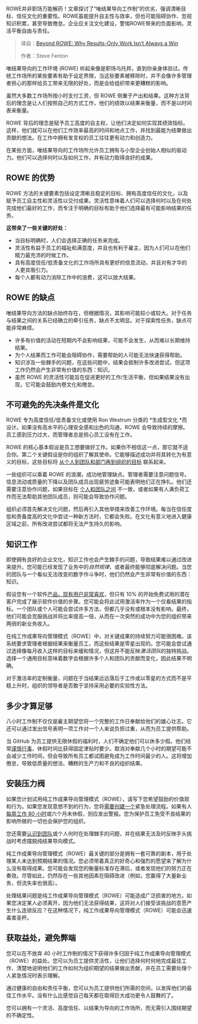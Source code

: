 
<!--
title: 超越ROWE：为什么唯结果论的工作方式并不总是赢家
cover: https://cdn.thenewstack.io/media/2025/04/62326fc2-alex-kotliarskyi-qbpzgqemskg-unsplash-1-scaled.jpg
summary: ROWE并非职场万能解药！文章探讨了“唯结果导向工作制”的优劣，强调清晰目标、信任文化的重要性。ROWE虽能提升自主性与效率，但也可能阻碍协作、忽视知识积累，甚至导致倦怠。企业应关注文化建设，警惕ROWE带来的负面影响，灵活平衡自由与责任。
-->

ROWE并非职场万能解药！文章探讨了“唯结果导向工作制”的优劣，强调清晰目标、信任文化的重要性。ROWE虽能提升自主性与效率，但也可能阻碍协作、忽视知识积累，甚至导致倦怠。企业应关注文化建设，警惕ROWE带来的负面影响，灵活平衡自由与责任。

> 译自：[Beyond ROWE: Why Results-Only Work Isn’t Always a Win](https://thenewstack.io/beyond-rowe-why-results-only-work-isnt-always-a-win/)
> 
> 作者：Steve Fenton

唯结果导向的工作环境 (ROWE) 听起来像是职场乌托邦，直到你亲身体验过。传统工作场所的某些要素有助于设定界限，当这些要素被移除时，并不会像许多管理者担心的那样给员工带来无限的好处，而是会给组织带来更糟糕的影响。

虽然大多数工作场所按小时支付工资，但 ROWE 侧重于产出和结果。这种方法背后的理念是让人们按照自己的方式工作，他们的绩效以结果来衡量，而不是以时间表来衡量。

ROWE 背后的理念是赋予员工高度的自主权，让他们决定如何实现其绩效指标。这样，他们就可以在他们工作效率最高的时间和地点工作，并找到最能为结果做出贡献的想法。在工作中拥有发言权的员工往往更有动力和创造力。

在某些方面，唯结果导向的工作场所允许员工拥有与小型企业创始人相似的驱动力。他们可以选择何时以及如何工作，并有动力取得良好的成果。

## ROWE 的优势

ROWE 方法的关键要素包括设定清晰且稳定的目标、拥有高度信任的文化，以及赋予员工自主性和灵活性以交付成果。灵活性意味着人们可以选择何时以及在何处完成他们最好的工作，而专注于明确的目标有助于他们选择最有可能影响结果的任务。

**这带来了一些关键的好处：**

- 当目标明确时，人们会选择正确的任务来完成。
- 灵活性有益于员工的福祉和满意度，并且也有利于雇主，因为人们可以在他们精力最充沛的时候工作。
- 具有高度信任/低责备文化的工作场所具有更好的信息流动，并且对有才华的人更具吸引力。
- 每个人都有动力消除工作中的浪费，这可以放大结果。

## ROWE 的缺点

唯结果导向方法的缺点始终存在，但根据情况，其影响可能较小或较大。对于任务与结果之间的关系已经确立的牵引任务，缺点不太明显。对于探索性任务，缺点可能非常麻烦。

- 许多有价值的活动在短期内不会影响结果，可能不会发生，从而难以长期维持结果。
- 为个人结果而工作可能会阻碍协作，需要帮助的人可能无法快速获得帮助。
- 知识涉及一些棘手的问题，在这些问题中，结果会抵制许多改进尝试，但这项工作仍然会产生非常有价值的东西：知识。
- 虽然 ROWE 的灵活性可能旨在促进更好的工作/生活平衡，但如果结果没有出现，它可能会鼓励内卷文化和倦怠。

## 不可避免的先决条件是文化

ROWE 专为高度信任/低责备文化或使用 Ron Westrum 分类的 *生成型文化 *而设计。如果没有高水平的心理安全感和出色的沟通，ROWE 会导致持续的摩擦。员工感到压力过大，而管理者总是担心员工没有在工作。

ROWE 的核心基本假设是员工想要做好工作。如果你不相信这一点，那它就不适合你。第二个关键假设是你的组织了解其使命。它能够描述成功并将其转化为有意义的目标，这些目标将 [从个人到团队和部门再到组织的目标](https://thenewstack.io/4-ways-organizations-can-simplify-their-devops-pipeline/) 联系起来。

一些组织可以乘着 ROWE 的浪潮，成功地管理缺点。管理者需要注意问题信号。信息流动或质量的下降以及团队成员出现疲劳迹象可能表明他们正在挣扎。他们还需要注意协作问题，如果目标在 [个人和团队之间](https://thenewstack.io/partner-across-teams-to-create-a-cybersecurity-culture/) 不一致，或者如果有人满负荷工作而无法帮助其他团队成员，则可能会导致协作问题。

组织必须首先解决文化问题，然后再引入其他举措来改善工作环境。每当在信任度低和责备度高的文化中尝试一种新方法时，它都会失败。在文化有意义地进入健康区域之前，所有改进尝试都将无法产生持久的影响。
## 知识工作

即使拥有良好的企业文化，知识工作也会产生棘手的问题，导致结果难以通过改进来提升。您可能已经发现了业务中的*自然规律*，或者最终能够彻底解决问题。当您的团队与一个看似无法改变的数字作斗争时，他们仍然会产生非常有价值的东西：知识。

假设您有一个软件[产品，现有用户非常喜欢](https://thenewstack.io/adding-too-many-features-will-break-your-product-users-and-team/)，但只有 10% 的开始免费试用的潜在客户完成了展示软件价值的步骤。您可能会将此试用激活率作为一个仅看结果的指标。一个团队或个人可能会尝试许多方法，但都几乎没有或根本没有影响。最终，他们可能会克服挑战并将比率提高一倍，从而在一次突然的成功中为您的组织带来两倍的新业务收入。

在纯工作成果导向管理模式（ROWE）中，对关键成果的持续努力可能很困难。该系统要求管理者根据结果来衡量员工，而这些结果是零星出现的。您可能会尝试通过选择像每月收入这样的目标来缓和情况，但这并不能反映*激活团队*的独特挑战。选择一个通用目标意味着数字会根据许多个人和团队的贡献而变化，因此结果不明确。

对于激活率的定制衡量，问题在于当结果远远落后于工作或以零星的方式而不是平稳上升时，组织的领导者是否敢于坚持采用必要的实验性方法。

## 多少才算足够

八小时工作制不仅仅是雇主期望您将一个完整的工作日奉献给他们的雄心壮志。它还可以通过发出信号表明一项工作对一个人来说负担过重，从而为员工提供帮助。

当 GitHub 为员工提供无限休假的福利时，人们不确定他们可以休多少假。他们经常[谨慎行事](https://github.com/github/hr-opensource/issues/39#issuecomment-133518971)，休假时间比获得固定津贴时要少。取消对奉献几个小时的期望可能不会减少工作时间，但会导致所有员工都试图避免成为工作时间最少的人。这将增加倦怠，导致低质量的想法、糟糕的生产力和不良的组织结果。

## 安装压力阀

如果您计划试用纯工作成果导向管理模式（ROWE），请写下您希望鼓励的价值观和行为。如果您发现意想不到的行为，您将[需要创建一个](https://thenewstack.io/security-needs-create-more-work-for-open-source-maintainers/)紧急处理流程。如果有人[每周工作 80 小时](https://thenewstack.io/is-techs-4-day-work-week-coming/)或六个月未休假，则应发出警报。您为保护员工免受不良结果的影响所做的一切也会保护您的组织。

您还需要[认识到团队](https://thenewstack.io/why-a-dataops-team-needs-a-database-reliability-engineer/)或个人何时在处理棘手的问题，并在结果无法及时反映手头挑战时考虑摆脱纯结果导向模式。

纯工作成果导向管理模式（ROWE）最关键的部分是拥有一套可靠的剧本，用于处理某人未达到预期结果的情况。您必须带着真正的好奇心和强烈的愿望来了解为什么没有取得成果。您可能会发现您的衡量标准存在滞后，或者发现他们的努力正在奏效。尽管如此，仍然存在一些其他因素在阻碍改进（例如，您赢得了大量新业务，但流失率也很高）。

处理结果问题是纯工作成果导向管理模式（ROWE）可能造成广泛损害的地方。如果您决定某人必须离开，因为他们无法获得结果，这将对人们接受该挑战的意愿产生什么连锁反应？在这种情况下，纯工作成果导向管理模式（ROWE）可能会迅速毒害圣杯。

## 获取益处，避免弊端

您可以在不放弃 40 小时工作制的情况下获得许多归因于纯工作成果导向管理模式（ROWE）的益处。您可以为员工提供灵活性，让他们选择何时何地完成最佳工作，清楚地说明他们的工作如何为组织期望的结果做出贡献，并在员工需要处理个人紧急情况时表示理解。

通过健康的自由和责任平衡，您可以为员工提供他们所需的空间，以发挥他们的最佳工作水平。没有什么比感觉自己每天都在取得巨大成功更令人鼓舞的了。

您可以拥有一个灵活、高度信任、以结果为导向的工作场所，而无需引入围绕期望的不确定性。